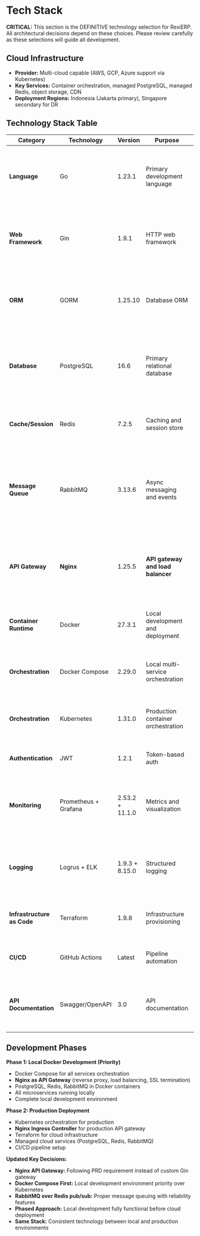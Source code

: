 # Tech Stack

**CRITICAL:** This section is the DEFINITIVE technology selection for RexiERP. All architectural decisions depend on these choices. Please review carefully as these selections will guide all development.

## Cloud Infrastructure

- **Provider:** Multi-cloud capable (AWS, GCP, Azure support via Kubernetes)
- **Key Services:** Container orchestration, managed PostgreSQL, managed Redis, object storage, CDN
- **Deployment Regions:** Indonesia (Jakarta primary), Singapore secondary for DR

## Technology Stack Table

| Category | Technology | Version | Purpose | Rationale |
|----------|------------|---------|---------|-----------|
| **Language** | Go | 1.23.1 | Primary development language | Zero-cost licensing, excellent performance, strong Indonesian developer community |
| **Web Framework** | Gin | 1.9.1 | HTTP web framework | Lightweight, fast, Indonesian developer familiarity, minimal memory footprint |
| **ORM** | GORM | 1.25.10 | Database ORM | Mature Go ORM, PostgreSQL support, migration tools, Indonesian community |
| **Database** | PostgreSQL | 16.6 | Primary relational database | ACID compliance, JSON support, mature, zero-cost, Indonesian cloud support |
| **Cache/Session** | Redis | 7.2.5 | Caching and session store | Zero-cost, Indonesian cloud support, local Docker support |
| **Message Queue** | RabbitMQ | 3.13.6 | Async messaging and events | Mature, reliable Docker support, Indonesian cloud compatibility, better features than Redis pub/sub |
| **API Gateway** | **Nginx** | 1.25.5 | **API gateway and load balancer** | **PRD requirement**, battle-tested, Indonesian cloud support, excellent performance |
| **Container Runtime** | Docker | 27.3.1 | Local development and deployment | Primary local development environment, Indonesian cloud compatibility |
| **Orchestration** | Docker Compose | 2.29.0 | Local multi-service orchestration | **Priority #1** - Local development environment before Kubernetes |
| **Orchestration** | Kubernetes | 1.31.0 | Production container orchestration | **Phase 2** - After local Docker Compose setup is working |
| **Authentication** | JWT | 1.2.1 | Token-based auth | Stateless, Indonesian mobile app compatibility |
| **Monitoring** | Prometheus + Grafana | 2.53.2 + 11.1.0 | Metrics and visualization | Open-source, Docker Compose support, Indonesian cloud support |
| **Logging** | Logrus + ELK | 1.9.3 + 8.15.0 | Structured logging | JSON logging, Docker Compose support, Indonesian timezone support |
| **Infrastructure as Code** | Terraform | 1.9.8 | Infrastructure provisioning | **Phase 2** - After Docker Compose local setup works |
| **CI/CD** | GitHub Actions | Latest | Pipeline automation | Free for public repos, Indonesian developer familiarity |
| **API Documentation** | Swagger/OpenAPI | 3.0 | API documentation | Auto-generated from Go code, Indonesian developer familiarity |

## Development Phases

**Phase 1: Local Docker Development (Priority)**
- Docker Compose for all services orchestration
- **Nginx as API Gateway** (reverse proxy, load balancing, SSL termination)
- PostgreSQL, Redis, RabbitMQ in Docker containers
- All microservices running locally
- Complete local development environment

**Phase 2: Production Deployment**
- Kubernetes orchestration for production
- **Nginx Ingress Controller** for production API gateway
- Terraform for cloud infrastructure
- Managed cloud services (PostgreSQL, Redis, RabbitMQ)
- CI/CD pipeline setup

**Updated Key Decisions:**
- **Nginx API Gateway:** Following PRD requirement instead of custom Gin gateway
- **Docker Compose First:** Local development environment priority over Kubernetes
- **RabbitMQ over Redis pub/sub:** Proper message queuing with reliability features
- **Phased Approach:** Local development fully functional before cloud deployment
- **Same Stack:** Consistent technology between local and production environments

